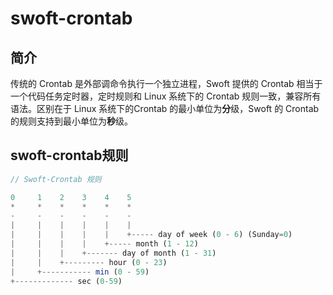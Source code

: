 # swoft-crontab

## 简介

传统的 Crontab 是外部调命令执行一个独立进程，Swoft 提供的 Crontab 相当于一个代码任务定时器，定时规则和 Linux 系统下的 Crontab 规则一致，兼容所有语法。区别在于 Linux 系统下的Crontab 的最小单位为**分**级，Swoft 的 Crontab 的规则支持到最小单位为**秒**级。

## swoft-crontab规则

```php
// Swoft-Crontab 规则

0     1    2    3    4    5
*     *    *    *    *    *
-     -    -    -    -    -
|     |    |    |    |    |
|     |    |    |    |    +----- day of week (0 - 6) (Sunday=0)
|     |    |    |    +----- month (1 - 12)
|     |    |    +------- day of month (1 - 31)
|     |    +--------- hour (0 - 23)
|     +----------- min (0 - 59)
+------------- sec (0-59)
```
